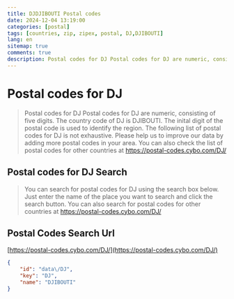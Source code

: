 ```yaml
---
title: DJDJIBOUTI Postal codes 
date: 2024-12-04 13:19:00
categories: [postal]
tags: [countries, zip, zipex, postal, DJ,DJIBOUTI]
lang: en
sitemap: true
comments: true
description: Postal codes for DJ Postal codes for DJ are numeric, consisting of five digits. The country code of DJ is DJIBOUTI. The inital digit of the postal code is used to identify the region. The following list of postal codes for DJ is not exhaustive. Please help us to improve our data by adding more postal codes in your area. You can also check the list of postal codes for other countries at https://postal-codes.cybo.com/DJ/
---
```


# Postal codes for DJ
> Postal codes for DJ Postal codes for DJ are numeric, consisting of five digits. The country code of DJ is DJIBOUTI. The inital digit of the postal code is used to identify the region. The following list of postal codes for DJ is not exhaustive. Please help us to improve our data by adding more postal codes in your area. You can also check the list of postal codes for other countries at https://postal-codes.cybo.com/DJ/

## Postal codes for DJ Search 
> You can search for postal codes for DJ using the search box below. Just enter the name of the place you want to search and click the search button. You can also search for postal codes for other countries at https://postal-codes.cybo.com/DJ/

## Postal Codes Search Url

[https://postal-codes.cybo.com/DJ/](https://postal-codes.cybo.com/DJ/)
```json
{
    "id": "data\/DJ",
    "key": "DJ",
    "name": "DJIBOUTI"
}
```
